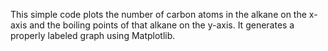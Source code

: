 This simple code plots the number of carbon atoms in the alkane on the x-axis and the boiling points of that alkane on the y-axis. It generates a properly labeled graph using Matplotlib.
